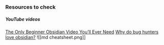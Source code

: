 ### Resources to check
##### YouTube videos 
[The Only Beginner Obsidian Video You’ll Ever Need](https://youtu.be/oYoHKy72Qy0)
[Why do bug hunters love obsidian?](https://youtu.be/r9xa5kMNVpQ)
[]()
![[md cheatsheet.png]]

